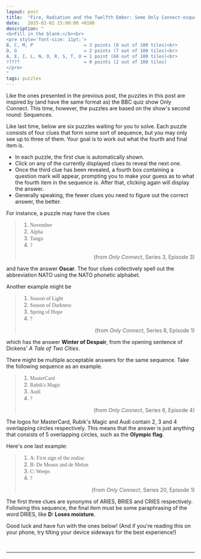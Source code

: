 ```yaml
---
layout: post
title:  "Fire, Radiation and the Twelfth Ember: Some Only Connect-esque sequences"
date:   2025-02-02 15:00:00 +0100
description: "
<b>Fill in the blank:</b><br>
<pre style='font-size: 11pt;'>
B, C, M, P                   = 3 points (8 out of 100 tiles)<br>
D, G                         = 2 points (7 out of 100 tiles)<br>
A, E, I, L, N, O, R, S, T, U = 1 point (68 out of 100 tiles)<br>
?????                        = 0 points (2 out of 100 tiles)
</pre>
"
tags: puzzles
---
```


<style>
@font-face {
	font-family: "FF Din";
	src: url("{{ site.baseurl }}/assets/fonts/din-medium-regular.ttf");
}

.ff-din {
	font-family: "FF Din";
}
</style>


Like the ones presented in the previous post, the puzzles in this post are inspired by (and have the same format as) the BBC quiz show Only Connect. This time, however, the puzzles are based on the show's second round: Sequences.

Like last time, below are six puzzles waiting for you to solve. Each puzzle consists of four clues that form some sort of sequence, but you may only see up to three of them. Your goal is to work out what the fourth and final item is.

- In each puzzle, the first clue is automatically shown.
- Click on any of the currently displayed clues to reveal the next one.
- Once the third clue has been revealed, a fourth box containing a question mark will appear, prompting you to make your guess as to what the fourth item in the sequence is. After that, clicking again will display the answer.
- Generally speaking, the fewer clues you need to figure out the correct answer, the better.

For instance, a puzzle may have the clues

> 1. <span class="ff-din"> November</span>
> 1. <span class="ff-din"> Alpha</span>
> 1. <span class="ff-din"> Tango </span>
> 1. <span class="ff-din"> ? </span>
> <div style="text-align: right">(from <i>Only Connect</i>, Series 3, Episode 3)</div>

and have the answer **Oscar**. The four clues collectively spell out the abbreviation NATO using the NATO phonetic alphabet.

Another example might be

> 1. <span class="ff-din"> Season of Light </span>
> 1. <span class="ff-din"> Season of Darkness </span>
> 1. <span class="ff-din"> Spring of Hope </span>
> 1. <span class="ff-din"> ? </span>
> <div style="text-align: right">(from <i>Only Connect</i>, Series 8, Episode 1)</div>

which has the answer **Winter of Despair**, from the opening sentence of Dickens' _A Tale of Two Cities_.

There might be multiple acceptable answers for the same sequence. Take the following sequence as an example.

> 1. <span class="ff-din"> MasterCard </span>
> 1. <span class="ff-din"> Rubik's Magic </span>
> 1. <span class="ff-din"> Audi </span>
> 1. <span class="ff-din"> ? </span>
> <div style="text-align: right">(from <i>Only Connect</i>, Series 6, Episode 4)</div>

The logos for MasterCard, Rubik's Magic and Audi contain 2, 3 and 4 overlapping circles respectively. This means that the answer is just anything that consists of 5 overlapping circles, such as the **Olympic flag**.

Here's one last example:

> 1. <span class="ff-din"> A: First sign of the zodiac </span>
> 1. <span class="ff-din"> B: De Meaux and de Melun</span>
> 1. <span class="ff-din"> C: Weeps </span>
> 1. <span class="ff-din"> ? </span>
> <div style="text-align: right">(from <i>Only Connect</i>, Series 20, Episode 1)</div>

The first three clues are synonyms of ARIES, BRIES and CRIES respectively. Following this sequence, the final item must be some paraphrasing of the word DRIES, like **D: Loses moisture**.

Good luck and have fun with the ones below! (And if you're reading this on your phone, try tilting your device sideways for the best experience!)

&nbsp;
<hr>

<div id="sequencePuzzles">
</div>

<script src="{{ site.baseurl }}/assets/2025-02-02/index.js"></script>